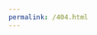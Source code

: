 ```yaml
---
permalink: /404.html
---
```

<script>var allposts = [];  
function redirectToCorrectPage() {  
var allposts = [];  
function redirectToCorrectPage() {
  console.log("Unable to find page. Trying other URL cases.");
	{% for post in site.pages %}  
		allposts.push("{{ post.url }}");  
	{% endfor %}  
	var url = window.location.pathname;
	// strip trailing /
	if (url.slice(-1) === "/") {  
		 url = url.slice(0, -1);  
	}
	var allpostsUpperCase = allposts.map(function(value) {  
	  	// strip trailing /
	  	if (value.slice(-1) === "/") {  
			value = value.slice(0, -1);  
	  	}
		return value.toUpperCase();  
	});  
	console.log("Looking for "+url.toUpperCase() + " in "+allpostsUpperCase);
	var i = allpostsUpperCase.indexOf(url.toUpperCase());  
	if (i != -1) {  
		console.log(allposts[i]);  
		window.location = allposts[i];  
	}  
}  
window.onload = redirectToCorrectPage;
</script>